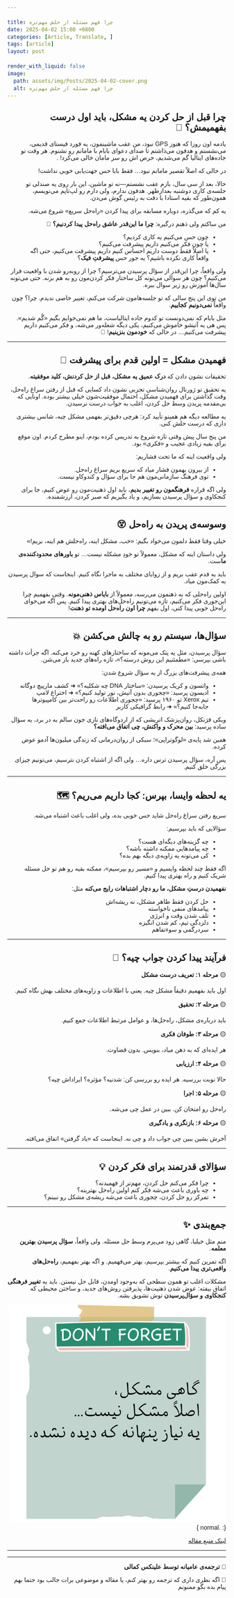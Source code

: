 ```yaml
---

title: چرا فهم مسئله از حلش مهم‌تره
date: 2025-04-02 15:00 +0800
categories: [Article, Translate, ]
tags: [article]
layout: post

render_with_liquid: false
image:
  path: assets/img/Posts/2025-04-02-cover.png
  alt: چرا فهم مسئله از حلش مهم‌تره
---
```


<!-- Add custom CSS to apply Vazirmatn font -->
<style>
  @import url('https://fonts.googleapis.com/css2?family=Vazirmatn:wght@400;600&display=swap');
  
  body, h1, h2, h3, h4, h5, h6, p, li {
    font-family: 'Vazirmatn', sans-serif;
  }
</style>

<div dir="rtl" markdown="1" lang="fa">

## چرا قبل از حل کردن یه مشکل، باید اول **درست بفهمیمش**؟ 🤔

یادمه اون روزا که هنوز GPS نبود، من عقب ماشینمون، یه فورد فیستای قدیمی، می‌نشستم و هدفون می‌ذاشتم تا صدای دعوای بابام با مامانم رو نشنوم. هر وقت تو جاده‌های ایتالیا گم می‌شدیم، حرص اش رو سر مامان خالی  می‌کرد! .

در حالی که اصلاً تقصیر مامانم نبود… فقط بابا حس جهت‌یابی خوبی نداشت!

حالا، بعد از سی سال، بازم عقب نشستم—نه تو ماشین، این بار روی یه صندلی تو جلسه‌ی کاری دوشنبه بعدازظهر. هدفون ندارم، ولی دارم رو لپ‌تاپم می‌نویسم، همون‌طور که بقیه استادا با دقت به رئیس گوش می‌دن.

یه کم که می‌گذره، دوباره مسابقه برای پیدا کردن «راه‌حل سریع» شروع می‌شه.

من ساکتم ولی ذهنم درگیره: **چرا ما این‌قدر عاشق راه‌حل‌ پیدا کردنیم؟** 🤨

- چون حس می‌کنیم یه کاری کردیم؟
- یا چون فکر می‌کنیم داریم پیشرفت می‌کنیم؟
- یا اصلاً فقط دوست داریم احساس کنیم داریم پیشرفت می‌کنیم، حتی اگه واقعاً کاری نکرده باشیم؟ یه جور حس **پیشرفتِ فیک**؟

ولی واقعاً، چرا این‌قدر از سؤال پرسیدن می‌ترسیم؟ چرا از روبه‌رو شدن با واقعیت فرار می‌کنیم؟ چون هر سوالی می‌تونه کل ساختار فکر کردن‌مون رو به هم بزنه. حتی می‌تونه سال‌ها آموزش رو زیر سوال ببره.

من توی این پنج سالی که تو جلسه‌هامون شرکت می‌کنم، تغییر خاصی ندیدم. چرا؟ چون واقعاً **نمی‌دونیم کجاییم**.

مثل بابام که نمی‌دونست تو کدوم جاده ایتالیاست، ما هم نمی‌خوایم بگیم «گُم شدیم». پس هی یه آتیشو خاموش می‌کنیم، یکی دیگه شعله‌ور می‌شه، و فکر می‌کنیم داریم پیشرفت می‌کنیم… در حالی که **خودمون بنزینیم**! 😬

---

## فهمیدن مشکل = اولین قدم برای پیشرفت 🚀

تحقیقات نشون دادن که **درک عمیق یه مشکل، قبل از حل کردنش، کلید موفقیته**.

یه تحقیق تو ژورنال روان‌شناسی تجربی نشون داد کسایی که قبل از رفتن سراغ راه‌حل، وقت گذاشتن برای فهمیدن مشکل، احتمال موفقیت‌شون خیلی بیشتر بوده. اونایی که بی‌مقدمه پریدن وسط حل کردن، اغلب به جواب درست نرسیدن.

یه مطالعه دیگه هم همینو تأیید کرد: هرچی دقیق‌تر بفهمی مشکل چیه، شانس بیشتری داری که درست حلش کنی.

من پنج سال پیش وقتی تازه شروع به تدریس کرده بودم، اینو مطرح کردم. اون موقع برای بقیه زیادی عجیب و «فکری» بود.

ولی واقعیت اینه که ما تحت فشاریم:

- از بیرون بهمون فشار میاد که سریع بریم سراغ راه‌حل.
- توی فرهنگ سازمانی‌مون هم جا برای سؤال و کند‌و‌کاو نیست.

ولی اگه قراره **فرهنگمون رو تغییر بدیم**، باید اول ذهنیت‌مون رو عوض کنیم، جا برای کنجکاوی و سؤال‌ پرسیدن بسازیم، و یاد بگیریم که صبر کردن، ارزشمنده.

---

## وسوسه‌ی پریدن به راه‌حل 😵

خیلی وقتا فقط دلمون می‌خواد بگیم: «خب، مشکل اینه، راه‌حلش هم اینه، بریم!»

ولی داستان اینه که مشکل، معمولاً تو خودِ مشکله نیست… تو **باورهای محدودکننده‌ی ما**ست.

باید یه قدم عقب بریم و از زوایای مختلف به ماجرا نگاه کنیم. اینجاست که سوال پرسیدن به کمک‌مون میاد.

اولین راه‌حلی که به ذهنمون می‌رسه، معمولاً از **بایاس‌ ذهنی‌مونه**. وقتی بفهمیم چرا این‌جوری فکر می‌کنیم، تازه می‌تونیم راه‌حل‌های بهتری پیدا کنیم. پس اگه می‌خوای راه‌حل خوبی پیدا کنی، اول بفهم **چرا اون راه‌حل اومده تو ذهنت**!

---

## سؤال‌ها، سیستم رو به چالش می‌کشن 💥

سؤال پرسیدن، مثل یه پتک می‌مونه که ساختارهای کهنه رو خرد می‌کنه. اگه جرأت داشته باشی بپرسی: «مطمئنیم این روش درسته؟»، تازه راه‌های جدید باز می‌شن.

همه‌ی پیشرفت‌های بزرگ از یه سؤال شروع شدن:

- واتسون و کریک پرسیدن: «ساختار DNA چه شکلیه؟» ➜ کشف مارپیچ دوگانه
- ادیسون پرسید: «چجوری بدون آتیش، نور تولید کنیم؟» ➜ اختراع لامپ
- تیم Xerox تو ۱۹۶۰ پرسید: «چجوری اطلاعات رو راحت‌تر بین کامپیوترها جابه‌جا کنیم؟» ➜ رابط گرافیکی کاربر

ویکی فرَنکل، روان‌پزشک اتریشی که از اردوگاه‌های نازی جون سالم به در برد، یه سؤال ساده پرسید: **بین محرک و واکنش، چی اتفاق می‌افته؟**

همین شد پایه‌ی «لوگوتراپی»؛ سبکی از روان‌درمانی که زندگی میلیون‌ها آدمو عوض کرده.

پس آره، سؤال پرسیدن ترس داره… ولی اگه از اشتباه کردن نترسیم، می‌تونیم چیزای بزرگی خلق کنیم.

---

## یه لحظه وایسا، بپرس: کجا داریم می‌ریم؟ 🗺️

سریع رفتن سراغ راه‌حل شاید حس خوبی بده، ولی اغلب باعث اشتباه می‌شه.

سؤالایی که باید بپرسیم:

- چه گزینه‌های دیگه‌ای هست؟
- چه پیامدهایی ممکنه داشته باشه؟
- کی می‌تونه یه زاویه‌ی دیگه بهم بده؟

اگه فقط چند لحظه وایسیم و «مسیر رو بپرسیم»، ممکنه بقیه رو هم تو حل مسئله شریک کنیم و راه بهتری پیدا کنیم.

**نفهمیدن درستِ مشکل، ما رو دچار اشتباهات رایج می‌کنه** مثل:

- حل کردن فقط ظاهر مشکل، نه ریشه‌اش
- پیامدهای منفی ناخواسته
- تلف شدن وقت و انرژی
- دلزدگی تیم، کم شدن انگیزه
- سردرگمی و سوءتفاهم

---

## فرآیند پیدا کردن جواب چیه؟ 🧠

🟡 **مرحله ۱: تعریف درست مشکل**

اول باید بفهمیم دقیقاً مشکل چیه. یعنی با اطلاعات و زاویه‌های مختلف بهش نگاه کنیم.

🟡 **مرحله ۲: تحقیق**

باید درباره‌ی مشکل، راه‌حل‌ها، و عوامل مرتبط اطلاعات جمع کنیم.

🟡 **مرحله ۳: طوفان فکری**

هر ایده‌ای که به ذهن میاد، بنویس. بدون قضاوت.

🟡 **مرحله ۴: ارزیابی**

حالا نوبت بررسیه. هر ایده رو بررسی کن: شدنیه؟ مؤثره؟ ایراداش چیه؟

🟡 **مرحله ۵: اجرا**

راه‌حل رو امتحان کن. ببین در عمل چی می‌شه.

🟡 **مرحله ۶: بازنگری و یادگیری**

آخرش بشین ببین چی جواب داد و چی نه. اینجاست که «یاد گرفتن» اتفاق می‌افته.

---

## سؤالای قدرتمند برای فکر کردن 💡

- چرا فکر می‌کنم حل کردن، مهم‌تر از فهمیدنه؟
- چه باوری باعث می‌شه فکر کنم اولین راه‌حل بهترینه؟
- تمرکز رو حل کردن، چجوری باعث می‌شه ریشه‌ی مشکل رو نبینم؟

---

## جمع‌بندی ✨

منم مثل خیلیا، گاهی زود می‌پرم وسط حل مسئله. ولی واقعاً، **سؤال پرسیدن بهترین معلمه**.

اگه تمرین کنیم که بیشتر بپرسیم، بهتر می‌فهمیم. و اگه بهتر بفهمیم، **را‌ه‌حل‌های واقعی‌تری پیدا می‌کنیم**.

مشکلات اغلب تو همون سطحی که به‌وجود اومدن، قابل حل نیستن. باید یه **تغییر فرهنگی** اتفاق بیفته: عوض شدن ذهنیت‌ها، پذیرفتن روش‌های جدید، و ساختن محیطی که **کنجکاوی و سؤال‌پرسیدن** توش تشویق بشه.






![Desktop View](assets\img\Posts\2025-04-02-photo1.png){: .normal }

[لینک  منبع مقاله](https://www.carlosvettorazzi.com/the-importance-of-understanding-a-problem-before-solving-it/)

---
---


📝 **ترجمه‌ی عامیانه توسط علینکس کمالی**

💬 اگه نظری داری که ترجمه رو بهتر کنم، یا مقاله‌ و موضوعی برات جالب بود حتما بهم پیام بده بگو ممنونم
</div>



